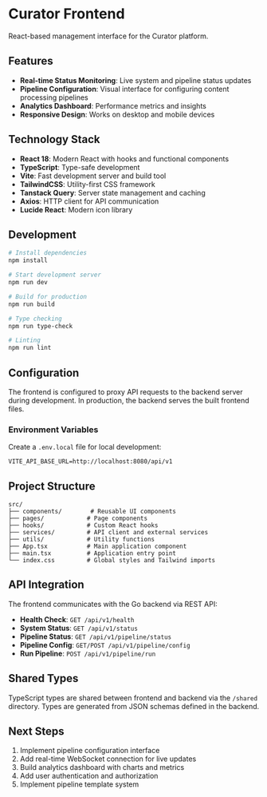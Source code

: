 # Curator Frontend

React-based management interface for the Curator platform.

## Features

- **Real-time Status Monitoring**: Live system and pipeline status updates
- **Pipeline Configuration**: Visual interface for configuring content processing pipelines
- **Analytics Dashboard**: Performance metrics and insights
- **Responsive Design**: Works on desktop and mobile devices

## Technology Stack

- **React 18**: Modern React with hooks and functional components
- **TypeScript**: Type-safe development
- **Vite**: Fast development server and build tool
- **TailwindCSS**: Utility-first CSS framework
- **Tanstack Query**: Server state management and caching
- **Axios**: HTTP client for API communication
- **Lucide React**: Modern icon library

## Development

```bash
# Install dependencies
npm install

# Start development server
npm run dev

# Build for production
npm run build

# Type checking
npm run type-check

# Linting
npm run lint
```

## Configuration

The frontend is configured to proxy API requests to the backend server during development. In production, the backend serves the built frontend files.

### Environment Variables

Create a `.env.local` file for local development:

```
VITE_API_BASE_URL=http://localhost:8080/api/v1
```

## Project Structure

```
src/
├── components/        # Reusable UI components
├── pages/            # Page components
├── hooks/            # Custom React hooks
├── services/         # API client and external services
├── utils/            # Utility functions
├── App.tsx           # Main application component
├── main.tsx          # Application entry point
└── index.css         # Global styles and Tailwind imports
```

## API Integration

The frontend communicates with the Go backend via REST API:

- **Health Check**: `GET /api/v1/health`
- **System Status**: `GET /api/v1/status`
- **Pipeline Status**: `GET /api/v1/pipeline/status`
- **Pipeline Config**: `GET/POST /api/v1/pipeline/config`
- **Run Pipeline**: `POST /api/v1/pipeline/run`

## Shared Types

TypeScript types are shared between frontend and backend via the `/shared` directory. Types are generated from JSON schemas defined in the backend.

## Next Steps

1. Implement pipeline configuration interface
2. Add real-time WebSocket connection for live updates
3. Build analytics dashboard with charts and metrics
4. Add user authentication and authorization
5. Implement pipeline template system